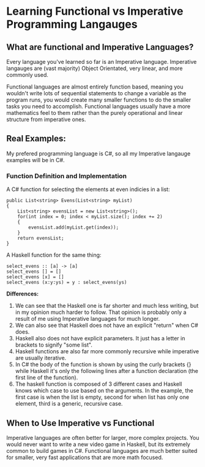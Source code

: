 # Learning Functional vs Imperative Programming Langauges

## What are functional and Imperative Languages?
Every language you've learned so far is an Imperative language. Imperative langauges are (vast majority) Object Orientated, very linear, and more commonly used. 

Functional languages are almost entirely function based, meaning you wouldn't write lots of sequential statements to change a variable as the program runs, you would create many smaller functions to do the smaller tasks you need to accomplish. Functional languages usually have a more mathematics feel to them rather than the purely operational and linear structure from imperative ones.



## Real Examples:

My prefered programming language is C#, so all my Imperative langauge examples will be in C#. 


### Function Definition and Implementation
A C# function for selecting the elements at even indicies in a list:
```
public List<string> Evens(List<string> myList)
{
    List<string> evensList = new List<string>();
    for(int index = 0; index < myList.size(); index += 2)
    {
        evensList.add(myList.get(index));
    }
    return evensList;
}
```

A Haskell function for the same thing:
```
select_evens :: [a] -> [a]
select_evens [] = []
select_evens [x] = []
select_evens (x:y:ys) = y : select_evens(ys)
```

<b>Differences:</b>
1. We can see that the Haskell one is far shorter and much less writing, but in my opinion much harder to follow. That opinion is probably only a result of me using Imperative languages for much longer. 
1. We can also see that Haskell does not have an explicit "return" when C# does.
1. Haskell also does not have explicit parameters. It just has a letter in brackets to signify "some list".
1. Haskell functions are also far more commonly recursive while imperative are usually iterative.
1. In C# the body of the function is shown by using the curly brackets {} while Haskell it's only the following lines after a function declaration (the first line of the function).
1. The haskell function is composed of 3 different cases and Haskell knows which case to use based on the arguments. In the example, the first case is when the list is empty, second for when list has only one element, third is a generic, recursive case.

## When to Use Imperative vs Functional

Imperative languages are often better for larger, more complex projects. You would never want to write a new video game in Haskell, but its extremely common to build games in C#. Functional languages are much better suited for smaller, very fast applications that are more math focused.